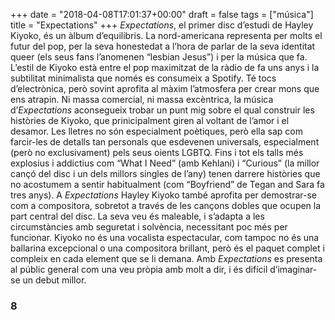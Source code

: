 +++
date = "2018-04-08T17:01:37+00:00"
draft = false
tags = ["música"]
title = "Expectations"
+++
*Expectations*, el primer disc d’estudi de Hayley Kiyoko, és un àlbum d’equilibris.<!-- more --> La nord-americana representa per molts el futur del pop, per la seva honestedat a l’hora de parlar de la seva identitat queer (els seus fans l’anomenen “lesbian Jesus”) i per la música que fa. L’estil de Kiyoko està entre el pop maximitzat de la ràdio de fa uns anys i la subtilitat minimalista que només es consumeix a Spotify. Té tocs d’electrònica, però sovint aprofita al màxim l’atmosfera per crear mons que ens atrapin. Ni massa comercial, ni massa excèntrica, la música d’*Expectations* aconsegueix trobar un punt mig sobre el qual construir les històries de Kiyoko, que prinicipalment giren al voltant de l’amor i el desamor. Les lletres no són especialment poètiques, però ella sap com farcir-les de detalls tan personals que esdevenen universals, especialment (però no exclusivament) pels seus oients LGBTQ. Fins i tot els talls més explosius i addictius com “What I Need” (amb Kehlani) i “Curious” (la millor cançó del disc i un dels millors singles de l’any) tenen darrere històries que no acostumem a sentir habitualment (com “Boyfriend” de Tegan and Sara fa tres anys). A *Expectations* Hayley Kiyoko també aprofita per demostrar-se com a compositora, sobretot a través de les cançons dobles que ocupen la part central del disc. La seva veu és maleable, i s’adapta a les circumstàncies amb seguretat i solvència, necessitant poc més per funcionar. Kiyoko no és una vocalista espectacular, com tampoc no és una ballarina excepcional o una compositora brillant, però és el paquet complet i compleix en cada element que se li demana. Amb *Expectations* es presenta al públic general com una veu pròpia amb molt a dir, i és difícil d’imaginar-se un debut millor. 

### 8